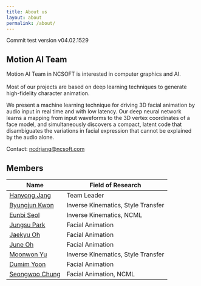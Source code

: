 ```yaml
---
title: About us
layout: about
permalink: /about/
---
```


Commit test version v04.02.1529

## Motion AI Team

Motion AI Team in NCSOFT is interested in computer graphics and AI.<br><br>
Most of our projects are based on deep learning techniques to generate high-fidelity character animation.

We present a machine learning technique for driving 3D facial animation
by audio input in real time and with low latency. Our deep neural network
learns a mapping from input waveforms to the 3D vertex coordinates of
a face model, and simultaneously discovers a compact, latent code that
disambiguates the variations in facial expression that cannot be explained by
the audio alone. 

Contact: ncdrjang@ncsoft.com

## Members

| Name                  |  Field of Research                                            |
|-----------------------|---------------------------------------------------------------|
| [Hanyong Jang](#)     |  Team Leader                                                  |
| [Byungjun Kwon](#)    |  Inverse Kinematics, Style Transfer                           |
| [Eunbi Seol](#)       |  Inverse Kinematics, NCML                                     |
| [Jungsu Park](#)      |  Facial Animation                                             |
| [Jaekyu Oh](#)        |  Facial Animation                                             |
| [June Oh](#)          |  Facial Animation                                             |
| [Moonwon Yu](#)       |  Inverse Kinematics, Style Transfer                           |
| [Dumim Yoon](#)       |  Facial Animation                                             |
| [Seongwoo Chung](#)   |  Facial Animation, NCML                                       |